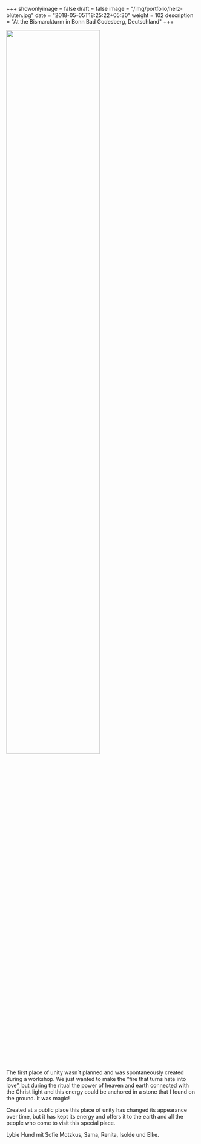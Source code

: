 +++
showonlyimage = false
draft = false
image = "/img/portfolio/herz-blüten.jpg"
date = "2018-05-05T18:25:22+05:30"
weight = 102
description = "At the Bismarckturm in Bonn Bad Godesberg, Deutschland"
+++

<img src="/img/portfolio/herz-blüten.jpg" width=70% id="bildImText"/>

The first place of unity wasn´t planned and was spontaneously created during a workshop. We just wanted to make the “fire that turns hate into love”, but during the ritual the power of heaven and earth connected with the Christ light and this energy could be anchored in a stone that I found on the ground. It was magic!

Created at a public place this place of unity has changed its appearance over time, but it has kept its energy and offers it to the earth and all the people who come to visit this special place.

Lybie Hund mit Sofie Motzkus, Sama, Renita, Isolde und Elke.
